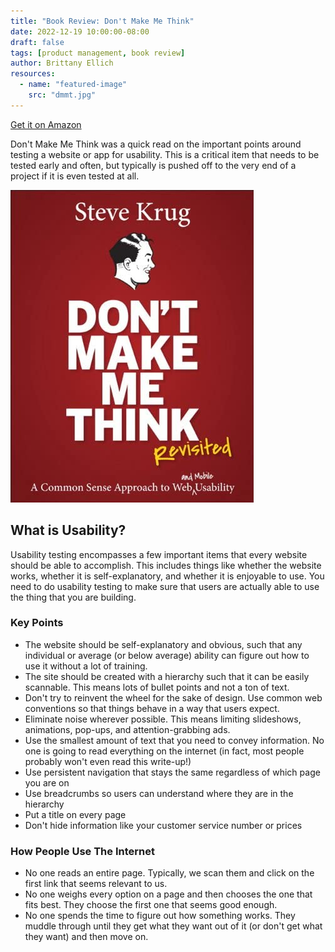 ```yaml
---
title: "Book Review: Don't Make Me Think"
date: 2022-12-19 10:00:00-08:00
draft: false
tags: [product management, book review]
author: Brittany Ellich
resources:
  - name: "featured-image"
    src: "dmmt.jpg"
---
```


[Get it on Amazon](https://www.amazon.com/Dont-Make-Think-Revisited-Usability/dp/0321965515/ref=sr_1_1?crid=1HXDL7YDOUISW&keywords=don%27t+make+me+think&qid=1671479807&sprefix=don%27t+make+me+thin%2Caps%2C220&sr=8-1&tag=brittanyellich-20)

Don't Make Me Think was a quick read on the important points around testing a website or app for usability. This is a critical item that needs to be tested early and often, but typically is pushed off to the very end of a project if it is even tested at all.

![Don't Make Me Think by Steve Krug](dmmt.jpg)

## What is Usability?

Usability testing encompasses a few important items that every website should be able to accomplish. This includes things like whether the website works, whether it is self-explanatory, and whether it is enjoyable to use. You need to do usability testing to make sure that users are actually able to use the thing that you are building.

### Key Points

* The website should be self-explanatory and obvious, such that any individual or average (or below average) ability can figure out how to use it without a lot of training.
* The site should be created with a hierarchy such that it can be easily scannable. This means lots of bullet points and not a ton of text.
* Don't try to reinvent the wheel for the sake of design. Use common web conventions so that things behave in a way that users expect.
* Eliminate noise wherever possible. This means limiting slideshows, animations, pop-ups, and attention-grabbing ads.
* Use the smallest amount of text that you need to convey information. No one is going to read everything on the internet (in fact, most people probably won't even read this write-up!)
* Use persistent navigation that stays the same regardless of which page you are on
* Use breadcrumbs so users can understand where they are in the hierarchy
* Put a title on every page
* Don't hide information like your customer service number or prices

### How People Use The Internet

* No one reads an entire page. Typically, we scan them and click on the first link that seems relevant to us.
* No one weighs every option on a page and then chooses the one that fits best. They choose the first one that seems good enough.
* No one spends the time to figure out how something works. They muddle through until they get what they want out of it (or don't get what they want) and then move on.
